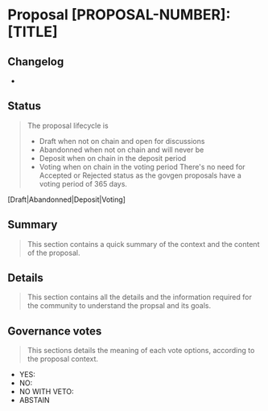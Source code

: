 # Proposal [PROPOSAL-NUMBER]: [TITLE]

## Changelog
* [date]: [changelog]

## Status
> The proposal lifecycle is 
> - Draft when not on chain and open for discussions
> - Abandonned when not on chain and will never be
> - Deposit when on chain in the deposit period
> - Voting when on chain in the voting period
> There's no need for Accepted or Rejected status as the govgen proposals have
> a voting period of 365 days.

[Draft|Abandonned|Deposit|Voting]

## Summary
> This section contains a quick summary of the context and the content of the
> proposal.

## Details
> This section contains all the details and the information required for the
> community to understand the propsal and its goals.

## Governance votes
> This sections details the meaning of each vote options, according to the
> proposal context.

- YES:
- NO:
- NO WITH VETO:
- ABSTAIN
